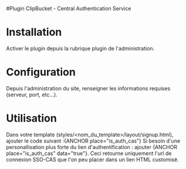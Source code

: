 #Plugin ClipBucket - Central Authentication Service

# Installation
Activer le plugin depuis la rubrique plugin de l'administration.

# Configuration
Depuis l'administration du site, renseigner les informations requises (serveur, port, etc...).

# Utilisation
Dans votre template (styles/<nom_du_template>/layout/signup.html), ajouter le code suivant :{ANCHOR place="is_auth_cas"}
Si besoin d'une personallisation plus forte du lien d'authentification : ajouter {ANCHOR place="is_auth_cas" data="true"}. Ceci retourne uniquement l'url de connexion SSO-CAS que l'on peu placer dans un lien HTML customisé.
